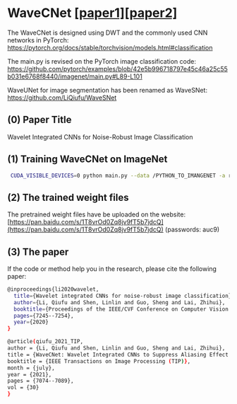 # WaveCNet [[paper1]](https://openaccess.thecvf.com/content_CVPR_2020/papers/Li_Wavelet_Integrated_CNNs_for_Noise-Robust_Image_Classification_CVPR_2020_paper.pdf)[[paper2]](https://arxiv.org/pdf/2107.13335.pdf)
The WaveCNet is designed using DWT and the commonly used CNN networks in PyTorch: https://pytorch.org/docs/stable/torchvision/models.html#classification

The main.py is revised on the PyTorch image classification code: https://github.com/pytorch/examples/blob/42e5b996718797e45c46a25c55b031e6768f8440/imagenet/main.py#L89-L101

WaveUNet for image segmentation has been renamed as WaveSNet: https://github.com/LiQiufu/WaveSNet

## (0) Paper Title
Wavelet Integrated CNNs for Noise-Robust Image Classification

## (1) Training WaveCNet on ImageNet

```bash
 CUDA_VISIBLE_DEVICES=0 python main.py --data /PYTHON_TO_IMANGENET -a resnet18_dwt -b 256 -w bior3.3 --gpu 0 --lr 0.1
```

## (2) The trained weight files

The pretrained weight files have be uploaded on the website: [https://pan.baidu.com/s/1T8vrOd0Zq8jv9fT5b7jdcQ](https://pan.baidu.com/s/1T8vrOd0Zq8jv9fT5b7jdcQ)  (passwords: auc9)

## (3) The paper

If the code or method help you in the research, please cite the following paper:

```bash
@inproceedings{li2020wavelet,
  title={Wavelet integrated CNNs for noise-robust image classification},
  author={Li, Qiufu and Shen, Linlin and Guo, Sheng and Lai, Zhihui},
  booktitle={Proceedings of the IEEE/CVF Conference on Computer Vision and Pattern Recognition},
  pages={7245--7254},
  year={2020}
}

@article(qiufu_2021_TIP,
author = {Li, Qiufu and Shen, Linlin and Guo, Sheng and Lai, Zhihui},
title = {WaveCNet: Wavelet Integrated CNNs to Suppress Aliasing Effect for Noise-Robust Image Classification},
booktitle = {IEEE Transactions on Image Processing (TIP)},
month = {july},
year = {2021},
pages = {7074--7089},
vol = {30}
}
```
